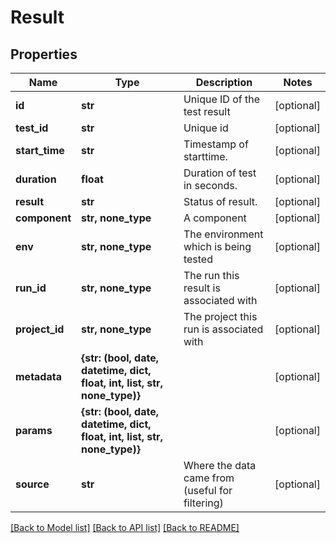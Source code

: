 # Result

## Properties
Name | Type | Description | Notes
------------ | ------------- | ------------- | -------------
**id** | **str** | Unique ID of the test result | [optional] 
**test_id** | **str** | Unique id | [optional] 
**start_time** | **str** | Timestamp of starttime. | [optional] 
**duration** | **float** | Duration of test in seconds. | [optional] 
**result** | **str** | Status of result. | [optional] 
**component** | **str, none_type** | A component | [optional] 
**env** | **str, none_type** | The environment which is being tested | [optional] 
**run_id** | **str, none_type** | The run this result is associated with | [optional] 
**project_id** | **str, none_type** | The project this run is associated with | [optional] 
**metadata** | **{str: (bool, date, datetime, dict, float, int, list, str, none_type)}** |  | [optional] 
**params** | **{str: (bool, date, datetime, dict, float, int, list, str, none_type)}** |  | [optional] 
**source** | **str** | Where the data came from (useful for filtering) | [optional] 

[[Back to Model list]](../README.md#documentation-for-models) [[Back to API list]](../README.md#documentation-for-api-endpoints) [[Back to README]](../README.md)


